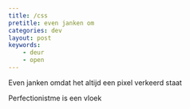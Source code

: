 ```yaml
---
title: /css
pretitle: even janken om
categories: dev
layout: post
keywords:
    - deur
    - open
---
```


Even janken omdat het altijd een pixel verkeerd staat

Perfectionistme is een vloek